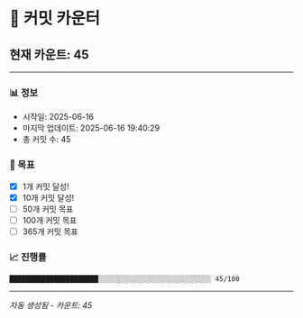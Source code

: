 # 🔢 커밋 카운터

## 현재 카운트: 45

---

### 📊 정보
- 시작일: 2025-06-16
- 마지막 업데이트: 2025-06-16 19:40:29
- 총 커밋 수: 45

### 🎯 목표
- [x] 1개 커밋 달성!
- [x] 10개 커밋 달성!
- [ ] 50개 커밋 목표
- [ ] 100개 커밋 목표
- [ ] 365개 커밋 목표

### 📈 진행률
```
██████████████████████░░░░░░░░░░░░░░░░░░░░░░░░░░░░ 45/100
```

---
*자동 생성됨 - 카운트: 45*
